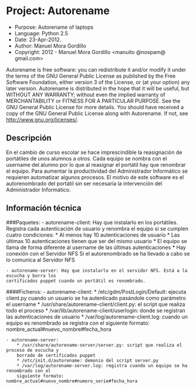 Project:     Autorename
=======================
* Purpose:     Autorename of laptops
* Language:    Python 2.5
* Date:        23-Apr-2012.
* Author:      Manuel Mora Gordillo
* Copyright:   2012 - Manuel Mora Gordillo    <manuito @nospam@ gmail.com>

Autorename is free software: you can redistribute it and/or modify
it under the terms of the GNU General Public License as published by
the Free Software Foundation, either version 3 of the License, or
(at your option) any later version.
Autorename is distributed in the hope that it will be useful,
but WITHOUT ANY WARRANTY; without even the implied warranty of
MERCHANTABILITY or FITNESS FOR A PARTICULAR PURPOSE. See the
GNU General Public License for more details.
You should have received a copy of the GNU General Public License
along with Autorename. If not, see <http://www.gnu.org/licenses/>.


Descripción
-----------
En el cambio de curso escolar se hace imprescindible la reasignación de portátiles
de unos alumnos a otros. Cada equipo se nombra con el username del alumno por lo 
que al reasignar el portátil hay que renombrar el equipo.
Para aumentar la productividad del Administrador Informático se requieren automatizar 
algunos procesos. El motivo de este software es el autorenombrado del portátil sin
ser necesaria la intervención del Administrador Informático.

Información técnica
-------------------
###Paquetes:
	- autorename-client: Hay que instalarlo en los portátiles. Registra cada autenticación
	de usuario y renombra el equipo si se cumplen cuatro condiciones:
		* Al menos hay 10 autenticaciones de usuario
		* Las últimas 10 autenticaciones tienen que ser del mismo usuario
		* El equipo se llama de forma diferente al username de las últimas autenticaciones
		* Hay conexión con el Servidor NFS
	Si el autorenombrado se ha llevado a cabo se lo comunica al Servidor NFS

	- autorename-server: Hay que instalarlo en el servidor NFS. Está a la escucha y borra los
	certificados puppet cuando un portátil es renombrado.

####Ficheros:
	- autorename-client:
		* /etc/gdm/PostLogin/Default: ejecuta client.py cuando un usuario se ha autenticado
		pasándole como parámetro el username
		* /usr/share/autorename-client/client.py: el script que realiza todo el proceso
		* /var/lib/autorename-client/userlogin: donde se registran las autenticaciones de usuario
		* /var/log/autorename-client.log: cuando un equipo es renombrado se registra con el
		siguiente formato: nombre_actual#nuevo_nombre#fecha_hora

	- autorename-server:
		* /usr/share/autorename-server/server.py: script que realiza el proceso de escucha y
		borrado de certificados puppet
		* /etc/init.d/autorename: demonio del script server.py
		* /var/log/autorename-server.log: registra cuando un equipo se ha renombrado con el
		siguiente formato: nombre_actual#nuevo_nombre#numero_serie#fecha_hora

